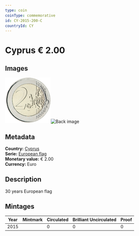 ```yaml
---
type: coin
coinType: commemorative
id: CY-2015-200-C
countryId: CY
---
```


# Cyprus € 2.00

## Images

<img src="../../Images/common-2007-200.png" height="150" alt="Front image"><img src="Images/CY-2015-200-000.png" height="150" alt="Back image">

## Metadata

**Country:** [Cyprus](../../Countries/Cyprus/index.md)\
**Serie:** [European flag](index.md)\
**Monetary value:** € 2.00\
**Currency:** Euro

## Description
30 years European flag

## Mintages

| Year | Mintmark | Circulated | Brilliant Uncirculated | Proof |
| ---- | -------- | ---------- | ---------------------- | ----- |
| 2015 |  | 0| 0 | 0 |
